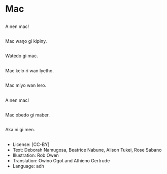 # Mac

##
A nen mac!

##
Mac waŋo gi kipiny.

##
Watedo gi mac.

##
Mac kelo ri wan lyetho.

##
Mac miyo wan lero.

##
A nen mac!

##
Mac obedo gi maber.

##
Aka ni gi men.

##
* License: [CC-BY]
* Text: Deborah Namugosa, Beatrice Nabune, Alison Tukei, Rose Sabano
* Illustration: Rob Owen
* Translation: Owino Ogot and Athieno Gertrude
* Language: adh
